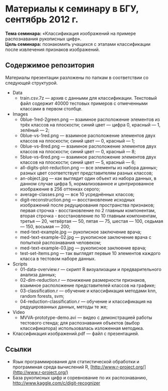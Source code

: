 # Материалы к семинару в БГУ, сентябрь 2012 г.

**Тема семинара:** «Классификация изображений на примере распознавания рукописных цифр».   
**Цель семинара:** познакомить учащихся с этапами классификации после извлечения признаков изображений.

## Содержимое репозитория
Материалы презентации разложены по папкам в соответствии со следующей структурой.

*  Data
   *  train.csv.7z — архив с данными для классификации. Текстовый файл содержит 40000 тестовых примеров с отмеченными классами в первом столбце.
*  Images
   *  0blue-1red-2green.png — взаимное расположение элементов из трёх классов на плоскости; синий цвет — цифра 0, красный — 1, зелёный — 2;
   *  0blue-vs-1red.png — взаимное расположение элементов двух классов на плоскости; синий цвет — 0, красный — 1;
   *  0blue-vs-8red.png — взаимное расположение элементов двух классов на плоскости; синий цвет — 0, красный — 8;
   *  5blue-vs-6red.png — взаимное расположение элементов двух классов на плоскости; синий цвет — 5, красный — 6;
   *  all-digits-plot-reduction.png — все элементы из набора данных; разных цвет соответствует представителям разных классов;
   *  an-object.jpg — как выглядит один объект из набора данных, в данном случае цифра 5, нормализованное и центрированное изображение в 256 оттенках серого;
   *  average-classes.png — все 10 усреднённых классов;
   *  digit-reconstruction.png — восстановление исходных изображений после редуцирования пространства признаков; первая строчка - восстановление по 2 главным компонентам, вторая строчка - восстановление по 10 главным компонентам, третья — 20, четвёртая — 50, пятая — 75, шестая — 100, седьмая — 150, восьмая — 200;
   *  med-text-example.jpg — рукописное заключение врача;
   *  med-text-example-02.jpg — рукописное заключение врача с попыткой распознавания человеком;
   *  med-text-example-03.jpg — рукописное заклюение врача;
   *  test-set-items.png — так выглядят первые 10 элементов каждого класса в тестовом наборе данных.
*  Scripts
   * 01-data-overview.r — скрипт R визуализации и предварительного анализа данных;
   * 02-dim-reduction.r — понижение размерности признаков, взаимное расположение представителей классов на графике;
   * 03-classification.r — обучение и классификация методами knn, random forests, svm;
   * 04-reduction-classification.r — обучение и классификация на редуцированных данных, методы те же;
*  Video
   * MVVA-prototype-demo.avi — видео с демонстрацией работы тестового стенда; для распознавания объектов (выбор классификатора) использовалась изложенная методика.
*  Классификация изображений.pdf — файл с презентацией.

## Ссылки
*  Язык программирования для статистической обработки и программная среда вычислений R, [http://www.r-project.org/](http://www.r-project.org/)
*  База рукописных цифр и соревнование по их распознаванию, [http://www.kaggle.com/c/digit-recognizer
](http://www.kaggle.com/c/digit-recognizer)


